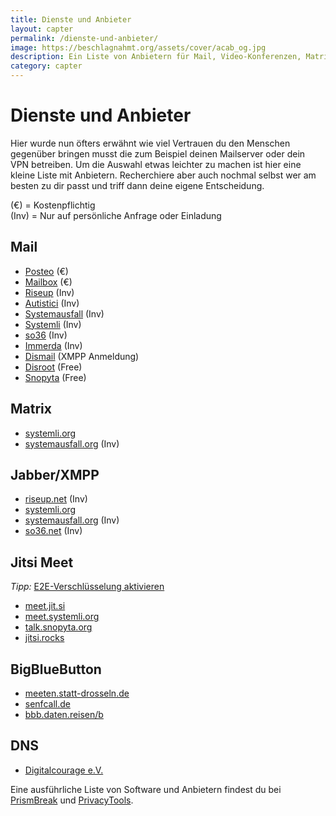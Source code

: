 ```yaml
---
title: Dienste und Anbieter
layout: capter
permalink: /dienste-und-anbieter/
image: https://beschlagnahmt.org/assets/cover/acab_og.jpg
description: Ein Liste von Anbietern für Mail, Video-Konferenzen, Matrix- und XMPP-Server. 
category: capter
---
```

# Dienste und Anbieter
Hier wurde nun öfters erwähnt wie viel Vertrauen du den Menschen gegenüber bringen musst die zum Beispiel deinen Mailserver oder dein VPN betreiben.
Um die Auswahl etwas leichter zu machen ist hier eine kleine Liste mit Anbietern.
Recherchiere aber auch nochmal selbst wer am besten zu dir passt und triff dann deine eigene Entscheidung.   

(€) = Kostenpflichtig   
(Inv) = Nur auf persönliche Anfrage oder Einladung

## Mail
- [Posteo](https://posteo.de) (€)
- [Mailbox](https://mailbox.org) (€)
- [Riseup](https://riseup.net) (Inv)
- [Autistici](https://autistici.org) (Inv)
- [Systemausfall](https://systemausfall.org) (Inv)
- [Systemli](https://systemli.org) (Inv)
- [so36](https://so36.net) (Inv)
- [Immerda](https://immerda.ch) (Inv)
- [Dismail](https://dismail.de) (XMPP Anmeldung)
- [Disroot](https://disroot.org) (Free)
- [Snopyta](https://snopyta.org) (Free)

## Matrix
- [systemli.org](https://systemli.org/service/matrix/)
- [systemausfall.org](https://systemausfall.org/dienste/matrix) (Inv)

## Jabber/XMPP
- [riseup.net](https://riseup.net) (Inv)
- [systemli.org](https://systemli.org/service/xmpp/)
- [systemausfall.org](https://systemausfall.org) (Inv)
- [so36.net](https://so36.net) (Inv)

## Jitsi Meet
_Tipp:_ [E2E-Verschlüsselung aktivieren](https://simplemeeting.de/de/videokonferenz/encryption.php)   
- [meet.jit.si](https://meet.jit.si)
- [meet.systemli.org](https://meet.systemli.org/)
- [talk.snopyta.org](https://talk.snopyta.org)
- [jitsi.rocks](https://jitsi.rocks)

## BigBlueButton
- [meeten.statt-drosseln.de](https://meeten.statt-drosseln.de)
- [senfcall.de](https://senfcall.de)
- [bbb.daten.reisen/b](https://bbb.daten.reisen/b)

## DNS
- [Digitalcourage e.V.](https://digitalcourage.de/support/zensurfreier-dns-server) 

Eine ausführliche Liste von Software und Anbietern findest du bei [PrismBreak](https://prism-break.org/de/) und [PrivacyTools](https://www.privacytools.io/).
